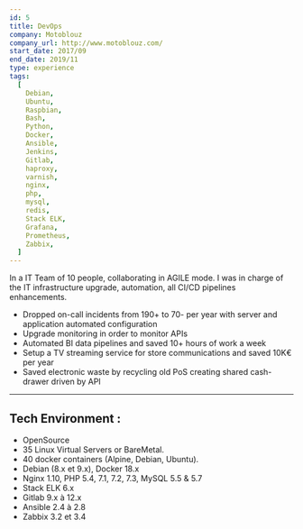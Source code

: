 ```yaml
---
id: 5
title: DevOps
company: Motoblouz
company_url: http://www.motoblouz.com/
start_date: 2017/09
end_date: 2019/11
type: experience
tags:
  [
    Debian,
    Ubuntu,
    Raspbian,
    Bash,
    Python,
    Docker,
    Ansible,
    Jenkins,
    Gitlab,
    haproxy,
    varnish,
    nginx,
    php,
    mysql,
    redis,
    Stack ELK,
    Grafana,
    Prometheus,
    Zabbix,
  ]
---
```


In a IT Team of 10 people, collaborating in AGILE mode. I was in charge of the IT infrastructure upgrade, automation, all CI/CD pipelines enhancements.

- Dropped on-call incidents from 190+ to 70- per year with server and application automated configuration
- Upgrade monitoring in order to monitor APIs
- Automated BI data pipelines and saved 10+ hours of work a week 
- Setup a TV streaming service for store communications and saved 10K€ per year
- Saved electronic waste by recycling old PoS creating shared cash-drawer driven by API 

---
## Tech Environment :

- OpenSource
- 35 Linux Virtual Servers or BareMetal.
- 40 docker containers (Alpine, Debian, Ubuntu).
- Debian (8.x et 9.x), Docker 18.x
- Nginx 1.10, PHP 5.4, 7.1, 7.2, 7.3, MySQL 5.5 & 5.7
- Stack ELK 6.x
- Gitlab 9.x à 12.x
- Ansible 2.4 à 2.8
- Zabbix 3.2 et 3.4